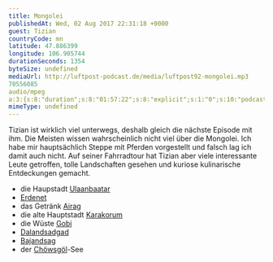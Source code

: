 ```yaml
---
title: Mongolei
publishedAt: Wed, 02 Aug 2017 22:31:18 +0000
guest: Tizian
countryCode: mn
latitude: 47.886399
longitude: 106.905744
durationSeconds: 1354
byteSize: undefined 
mediaUrl: http://luftpost-podcast.de/media/luftpost92-mongolei.mp3
70556085
audio/mpeg
a:3:{s:8:"duration";s:8:"01:57:22";s:8:"explicit";s:1:"0";s:10:"podcast_id";s:0:"";}
mimeType: undefined
---
```


Tizian ist wirklich viel unterwegs, deshalb gleich die nächste Episode mit ihm. Die Meisten wissen wahrscheinlich nicht viel über die Mongolei. Ich habe mir hauptsächlich Steppe mit Pferden vorgestellt und falsch lag ich damit auch nicht. Auf seiner Fahrradtour hat Tizian aber viele interessante Leute getroffen, tolle Landschaften gesehen und kuriose kulinarische Entdeckungen gemacht. 
* die Haupstadt [Ulaanbaatar](https://de.wikipedia.org/wiki/Ulaanbaatar)
* [Erdenet](https://de.wikipedia.org/wiki/Erdenet)
* das Getränk [Airag](https://de.wikipedia.org/wiki/Kumys)
* die alte Hauptstadt [Karakorum](https://de.wikipedia.org/wiki/Karakorum%5F%28Stadt%29)
* die Wüste [Gobi](https://de.wikipedia.org/wiki/Gobi)
* [Dalandsadgad](https://de.wikipedia.org/wiki/Dalandsadgad)
* [Bajandsag](https://de.wikipedia.org/wiki/Bajandsag)
* der [Chöwsgöl](https://de.wikipedia.org/wiki/Ch%C3%B6wsg%C3%B6l%5FNuur)\-See
